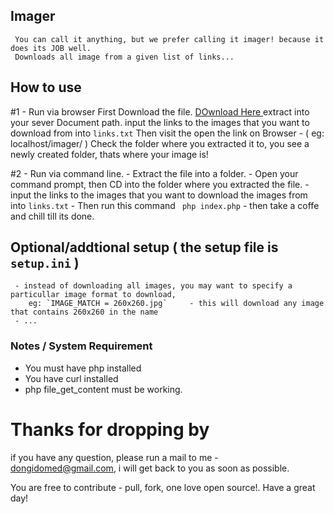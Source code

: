 ## Imager
     You can call it anything, but we prefer calling it imager! because it does its JOB well.
     Downloads all image from a given list of links...
     
## How to use
  #1 - Run via browser
    First Download the file. <a href="https://github.com/dongido001/Imager/archive/master.zip"> DOwnload Here </a>
    extract into your sever Document path.
    input the links to the images that you want to download from into `links.txt`
    Then visit the open the link on Browser - ( eg: localhost/imager/ )
    Check the folder where you extracted it to, you see a newly created folder, thats where your image is!
    
  #2 - Run via command line.
    - Extract the file into a folder.
    - Open your command prompt, then CD into the folder where you extracted the file.
    -  input the links to the images that you want to download the images from into `links.txt`
    - Then run this command ` php index.php`
    - then take a coffe and chill till its done.
    
## Optional/addtional setup ( the setup file is `setup.ini` )

     - instead of downloading all images, you may want to specify a particullar image format to download,
        eg: `IMAGE_MATCH = 260x260.jpg`     - this will download any image that contains 260x260 in the name
     - ... 
      
     
    
### Notes / System Requirement
   - You must have php installed
   - You have curl installed
   - php file_get_content must be working.
   
 # Thanks for dropping by
if you have any question, please run a mail to me - dongidomed@gmail.com, i will get back to you as soon as possible.

You are free to contribute - pull, fork, one love open source!. Have a great day!
